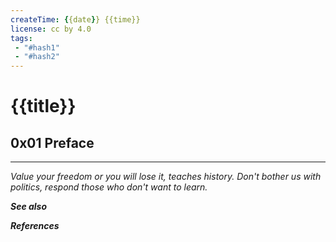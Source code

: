 ```yaml
---
createTime: {{date}} {{time}}
license: cc by 4.0
tags: 
 - "#hash1" 
 - "#hash2"
---
```


# {{title}}

## 0x01 Preface



---
*Value your freedom or you will lose it, teaches history. Don't bother us with politics, respond those who don't want to learn.*

***See also***



***References***


